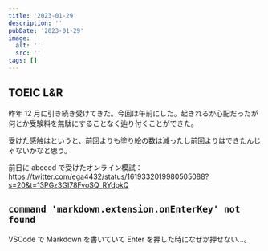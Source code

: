 ```yaml
---
title: '2023-01-29'
description: ''
pubDate: '2023-01-29'
image:
  alt: ''
  src: ''
tags: []
---
```


## TOEIC L&R

昨年 12 月に引き続き受けてきた。今回は午前にした。起きれるか心配だったが何とか受験料を無駄にすることなく辿り付くことができた。

受けた感触はというと、前回よりも塗り絵の数は減ったし前回よりはできたんじゃないかなと思う。

前日に abceed で受けたオンライン模試：https://twitter.com/ega4432/status/1619332019980505088?s=20&t=13PGz3GI78FvoSQ_RYdpkQ

## `command 'markdown.extension.onEnterKey' not found`

VSCode で Markdown を書いていて Enter を押した時になぜか押せない…。
